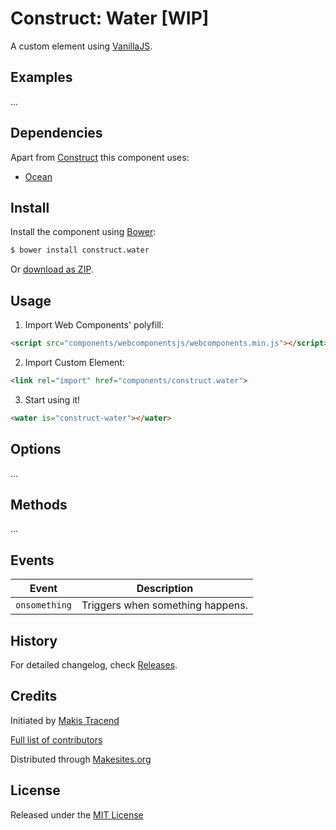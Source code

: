 # Construct: Water [WIP]

A custom element using [VanillaJS](http://vanilla-js.com/).


## Examples

...


## Dependencies

Apart from [Construct](http://github.com/makesites/construct) this component uses:

* [Ocean](https://github.com/jbouny/ocean)


## Install

Install the component using [Bower](http://bower.io/):

```sh
$ bower install construct.water
```

Or [download as ZIP](https://github.com/construct-components/water/archive/master.zip).


## Usage

1. Import Web Components' polyfill:

```html
<script src="components/webcomponentsjs/webcomponents.min.js"></script>
```

2. Import Custom Element:

```html
<link rel="import" href="components/construct.water">
```

3. Start using it!

```html
<water is="construct-water"></water>
```


## Options

...


## Methods

...


## Events

Event         | Description
---           | ---
`onsomething` | Triggers when something happens.


## History

For detailed changelog, check [Releases](https://github.com/my-user/my-repo/releases).


## Credits

Initiated by [Makis Tracend](http://github.com/tracend)

[Full list of contributors](https://github.com/construct-components/water/graphs/contributors)

Distributed through [Makesites.org](http://makesites.org/)


## License

Released under the [MIT License](http://makesites.org/licenses/MIT)

